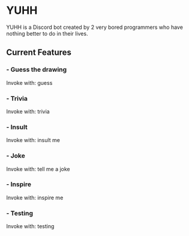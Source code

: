 # YUHH
YUHH is a Discord bot created by 2 very bored programmers who have nothing better to do in their lives.

## Current Features
### - Guess the drawing
Invoke with: guess

### - Trivia
Invoke with: trivia

### - Insult
Invoke with: insult me

### - Joke
Invoke with: tell me a joke

### - Inspire
Invoke with: inspire me

### - Testing
Invoke with: testing
